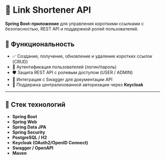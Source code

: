 # 🔗 Link Shortener API

**Spring Boot-приложение** для управления короткими ссылками с безопасностью, REST API и поддержкой ролей пользователей.

## 📌 Функциональность

- ✅ Создание, получение, обновление и удаление коротких ссылок (CRUD)
- 🔐 Аутентификация пользователей (логин/пароль)
- 🛡️ Защита REST API с ролевым доступом (USER / ADMIN)
- 📘 Интеграция с Swagger для документации API
- 🧿 Поддержка централизованной авторизации через **Keycloak**

---

## 🧰 Стек технологий

- **Spring Boot**
- **Spring Web**
- **Spring Data JPA**
- **Spring Security**
- **PostgreSQL / H2**
- **Keycloak (OAuth2/OpenID Connect)**
- **Swagger / OpenAPI**
- **Maven**
 
 
